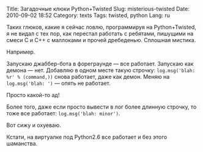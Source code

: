 Title: Загадочные клюки Python+Twisted
Slug: misterious-twisted
Date: 2010-09-02 18:52
Category: texts
Tags: twisted, python
Lang: ru

Таких глюков, какие я сейчас ловлю, программируя на Python+Twisted, я не видал
с тех пор, как перестал работать с ребятами, пишущими на смеси С и С++ с
маллоками и прочей дребеденью. Сплошная мистика.

Например.

Запускаю джаббер-бота в фореграунде — все работает. Запускаю как демона — нет.
Добавляю в одном месте такую строчку: `log.msg('blah: %r' % (command,))` снова
работает, даже как демон. Меняю на `log.msg('blah: ')` — опять не работает.

Просто какой-то ад!

Более того, даже если просто вывести в лог более длинную строчку, то тоже все
работает: `log.msg('blah: minor')`.

Вот сижу и охуеваю.

Кстати, на виртуалке под Python2.6 все работает и без этого шаманства.

